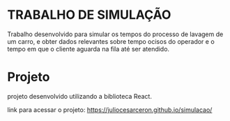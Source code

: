 # TRABALHO DE SIMULAÇÃO

Trabalho desenvolvido para simular os tempos do processo de lavagem de um carro, e obter dados relevantes sobre tempo ocisos do operador e o tempo em que o cliente aguarda na fila até ser atendido.

# Projeto

projeto desenvolvido utilizando a biblioteca React.

link para acessar o projeto: https://juliocesarceron.github.io/simulacao/